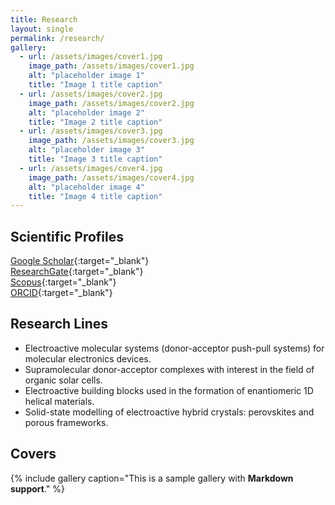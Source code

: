 ```yaml
---
title: Research
layout: single
permalink: /research/
gallery:
  - url: /assets/images/cover1.jpg
    image_path: /assets/images/cover1.jpg
    alt: "placeholder image 1"
    title: "Image 1 title caption"
  - url: /assets/images/cover2.jpg
    image_path: /assets/images/cover2.jpg
    alt: "placeholder image 2"
    title: "Image 2 title caption"
  - url: /assets/images/cover3.jpg
    image_path: /assets/images/cover3.jpg
    alt: "placeholder image 3"
    title: "Image 3 title caption"
  - url: /assets/images/cover4.jpg
    image_path: /assets/images/cover4.jpg
    alt: "placeholder image 4"
    title: "Image 4 title caption"
---
```

  
## Scientific Profiles

<i class="fab fa-google"></i> [Google Scholar](https://scholar.google.co.uk/citations?user=wzmgqIoAAAAJ&hl=en&oi=ao){:target="\_blank"}  
<i class="fab fa-researchgate"></i> [ResearchGate](https://www.researchgate.net/profile/Joaquin_Calbo){:target="\_blank"}  
<i class="fas fa-flask"></i> [Scopus](https://www.scopus.com/authid/detail.uri?authorId=55520510800){:target="\_blank"}  
<i class="fab fa-orcid"></i> [ORCID](https://orcid.org/0000-0003-4729-0757){:target="\_blank"}  

## Research Lines

- Electroactive molecular systems (donor-acceptor push-pull systems) for molecular electronics devices.
- Supramolecular donor-acceptor complexes with interest in the field of organic solar cells.
- Electroactive building blocks used in the formation of enantiomeric 1D helical materials.
- Solid-state modelling of electroactive hybrid crystals: perovskites and porous frameworks.

## Covers

{% include gallery caption="This is a sample gallery with **Markdown support**." %}

